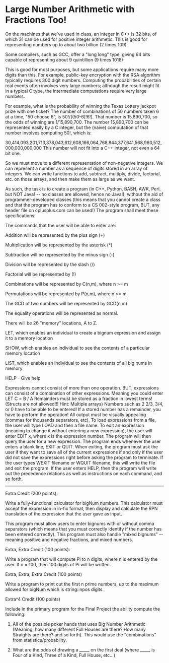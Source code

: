 # Large Number Arithmetic with Fractions Too!


On the machines that we've used in class, an integer in C++ is 32 bits, of which 31 can be used for positive integer arithmetic. This is good for representing numbers up to about two billion (2 times 109).

Some compilers, such as GCC, offer a "long long" type, giving 64 bits capable of representing about 9 quintillion (9 times 1018)

This is good for most purposes, but some applications require many more digits than this. For example, public-key encryption with the RSA algorithm typically requires 300 digit numbers. Computing the probabilities of certain real events often involves very large numbers; although the result might fit in a typical C type, the intermediate computations require very large numbers.

For example, what is the probability of winning the Texas Lottery jackpot prize with one ticket? The number of combinations of 50 numbers taken 6 at a time, "50 choose 6", is 50!/((50-6)!6!). That number is 15,890,700, so the odds of winning are 1/15,890,700. The number 15,890,700 can be represented easily by a C integer, but the (naive) computation of that number involves computing 50!, which is:

30,414,093,201,713,378,043,612,608,166,064,768,844,377,641,568,960,512,000,000,000,000
This number will not fit into a C++ integer, not even a 64 bit one.

So we must move to a different representation of non-negative integers. We can represent a number as a sequence of digits stored in an array of integers. We can write functions to add, subtract, multiply, divide, factorial, etc. on those arrays, and then make them as large as we want.

As such, the task is to create a program (in C++, Python, BASH, AWK, Perl, but NOT Java! -- no classes are allowed, hence no Java!), without the aid of programmer-developed classes (this means that you cannot create a class and that the program has to conform to a CS 002-style program, BUT, any header file on cplusplus.com can be used!) The program shall  meet these specifications:

The commands that the user will be able to enter are:

Addition will be represented by the plus sign (+) 

Multiplication will be represented by the asterisk (*)

Subtraction will be represented by the minus sign (-)

Division will be represented by the slash (/)

Factorial will be represented by (!)

Combinations will be represented by C(n,m), where n >= m

Permutations will be represented by P(n,m), where n >= m

The GCD of two numbers will be represented by GCD(n,m)

The equality operations will be represented as normal.

There will be 26 "memory" locations, A to Z.

LET, which enables an individual to create a bignum expression and assign it to a memory location

SHOW, which enables an individual to see the contents of a particular memory location

LIST, which enables an individual to see the contents of all big nums in memory

HELP - Give help

Expressions cannot consist of more than one operation. BUT, expressions can consist of a combination of other expressions. Meaning you could enter LET C = B / A
Remainders must be stored as a fraction in lowest terms! (Structs are not allowed!!! Hint: Multiple arrays)
Numbers such as 2 2/3, 3/4, or 0 have to be able to be entered!
If a stored number has a remainder, you have to perform the operation!
All output must be visually appealing (commas for thousands separators, etc), 
To load expressions from a file, the user will type LOAD and then a file name. 
To edit an expression (meaning to change it without entering a new expression), the user will enter EDIT x, where x is the expression number. The program will then query the user for a new expression.
The program ends whenever the user enters a blank line,  EXIT or QUIT. When exiting, the program must ask the user if they want to save all of the current expressions if and only if the user did not save the expressions right before asking the program to terminate.
If the user types WEXIT filename or WQUIT filename, this will write the file and exit the program.
If the user enters HELP, then the program will write out the precedence relations as well as instructions on each command, and so forth.

---

Extra Credit (200 points): 

Write a fully-functional calculator for bigNum numbers. This calculator must accept the expression in in-fix format, then display and calculate the RPN translation of the expression that the user gave as input.

This program must allow users to enter bignums with or without comma separators (which means that you must correctly identify if the number has been entered correctly). This  program must also handle "mixed bignums" -- meaning positive and negative fractions, and mixed numbers.

 

Extra, Extra Credit (100 points):

Write a program that will compute Pi to n digits, where n is entered by the user. If n = 100, then 100 digits of Pi will be written.

Extra, Extra, Extra Credit (100 points)

Write a program to print out the first n prime numbers, up to the maximum allowed for bigNum which is string::npos digits.

Extra^4 Credit (100 points)

Include in the primary program for the Final Project the ability compute the following:

1. All of the possible poker hands that uses Big Number Arithmetic (Meaning, how many different Full Houses are there? How many Straights are there? and so forth). This would use the "combinations" from statistics/probability.

2. What are the odds of drawing a _____ on the first deal (where _____ is Four of a Kind, Three of a Kind, Full House, etc...)
